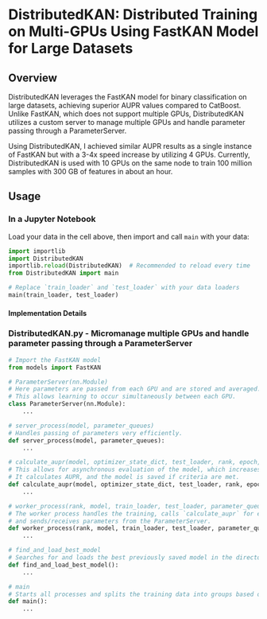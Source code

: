 # DistributedKAN: Distributed Training on Multi-GPUs Using FastKAN Model for Large Datasets

## Overview
DistributedKAN leverages the FastKAN model for binary classification on large datasets, achieving superior AUPR values compared to CatBoost. Unlike FastKAN, which does not support multiple GPUs, DistributedKAN utilizes a custom server to manage multiple GPUs and handle parameter passing through a ParameterServer.

Using DistributedKAN, I achieved similar AUPR results as a single instance of FastKAN but with a 3-4x speed increase by utilizing 4 GPUs. Currently, DistributedKAN is used with 10 GPUs on the same node to train 100 million samples with 300 GB of features in about an hour.

## Usage

### In a Jupyter Notebook
Load your data in the cell above, then import and call `main` with your data:

```python
import importlib
import DistributedKAN
importlib.reload(DistributedKAN)  # Recommended to reload every time
from DistributedKAN import main

# Replace `train_loader` and `test_loader` with your data loaders
main(train_loader, test_loader)
```

#### Implementation Details

### DistributedKAN.py - Micromanage multiple GPUs and handle parameter passing through a ParameterServer

```python
# Import the FastKAN model
from models import FastKAN  
```

```python
# ParameterServer(nn.Module)
# Here parameters are passed from each GPU and are stored and averaged. 
# This allows learning to occur simultaneously between each GPU.
class ParameterServer(nn.Module):
    ...
```

```python
# server_process(model, parameter_queues)
# Handles passing of parameters very efficiently.
def server_process(model, parameter_queues):
    ...
```

```python
# calculate_aupr(model, optimizer_state_dict, test_loader, rank, epoch, avg_epoch_loss, epoch_start_time)
# This allows for asynchronous evaluation of the model, which increases the speed of training.
# It calculates AUPR, and the model is saved if criteria are met.
def calculate_aupr(model, optimizer_state_dict, test_loader, rank, epoch, avg_epoch_loss, epoch_start_time):
    ...
```

```python
# worker_process(rank, model, train_loader, test_loader, parameter_queue, device)
# The worker process handles the training, calls `calculate_aupr` for evaluation,
# and sends/receives parameters from the ParameterServer.
def worker_process(rank, model, train_loader, test_loader, parameter_queue, device):
    ...
```

```python
# find_and_load_best_model
# Searches for and loads the best previously saved model in the directory.
def find_and_load_best_model():
    ...
```

```python
# main
# Starts all processes and splits the training data into groups based on the number of available GPUs.
def main():
    ...
```
